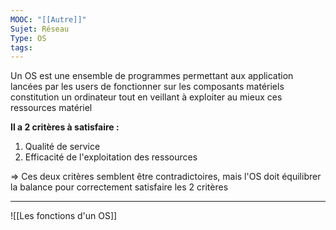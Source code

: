 ```yaml
---
MOOC: "[[Autre]]"
Sujet: Réseau
Type: OS
tags:
---
```

Un OS est une ensemble de programmes permettant aux application lancées par les users de fonctionner sur les composants matériels constitution un ordinateur tout en veillant à exploiter au mieux ces ressources matériel

**Il a 2 critères à satisfaire :**
1. Qualité de service
2. Efficacité de l'exploitation des ressources

⇒ Ces deux critères semblent être contradictoires, mais l'OS doit équilibrer la balance pour correctement satisfaire les 2 critères

---
![[Les fonctions d'un OS]]